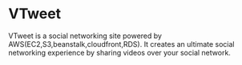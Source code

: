VTweet
======

VTweet is a social networking site powered by AWS(EC2,S3,beanstalk,cloudfront,RDS). It creates an ultimate social networking experience by sharing videos over your social network.
